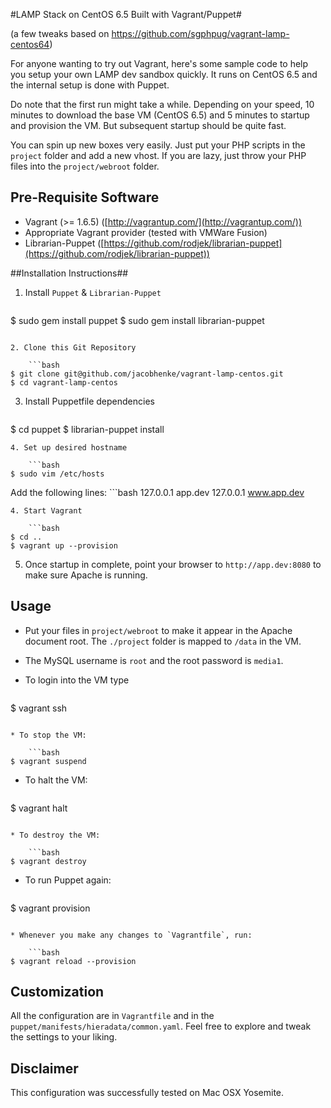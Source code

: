 #LAMP Stack on CentOS 6.5 Built with Vagrant/Puppet#

(a few tweaks based on https://github.com/sgphpug/vagrant-lamp-centos64)

For anyone wanting to try out Vagrant, here's some sample code to help you setup your own LAMP dev sandbox quickly. It runs on CentOS 6.5 and the internal setup is done with Puppet.

Do note that the first run might take a while. Depending on your speed, 10 minutes to download the base VM (CentOS 6.5) and 5 minutes to startup and provision the VM. But subsequent startup should be quite fast.

You can spin up new boxes very easily. Just put your PHP scripts in the `project` folder and add a new vhost. If you are lazy, just throw your PHP files into the `project/webroot` folder.

## Pre-Requisite Software ##

* Vagrant (>= 1.6.5) ([http://vagrantup.com/](http://vagrantup.com/))
* Appropriate Vagrant provider (tested with VMWare Fusion)
* Librarian-Puppet ([https://github.com/rodjek/librarian-puppet](https://github.com/rodjek/librarian-puppet))

##Installation Instructions##

1. Install `Puppet` & `Librarian-Puppet`

	```bash
$ sudo gem install puppet
$ sudo gem install librarian-puppet
```

2. Clone this Git Repository

	```bash
$ git clone git@github.com/jacobhenke/vagrant-lamp-centos.git
$ cd vagrant-lamp-centos
```

3. Install Puppetfile dependencies

	```bash
$ cd puppet
$ librarian-puppet install
```
4. Set up desired hostname

	```bash
$ sudo vim /etc/hosts
```

Add the following lines:
	```bash
127.0.0.1    app.dev
127.0.0.1    www.app.dev
```
4. Start Vagrant

	```bash
$ cd ..
$ vagrant up --provision
```

5.  Once startup in complete, point your browser to `http://app.dev:8080` to make sure Apache is running.


## Usage ##

* Put your files in `project/webroot` to make it appear in the Apache document root. The `./project` folder is mapped to `/data` in the VM.

* The MySQL username is `root` and the root password is `media1`.

* To login into the VM type

	```bash
$ vagrant ssh
```

* To stop the VM:

	```bash
$ vagrant suspend
```

* To halt the VM:

	```bash
$ vagrant halt
```

* To destroy the VM:

	```bash
$ vagrant destroy
```

* To run Puppet again:

	```bash
$ vagrant provision
```

* Whenever you make any changes to `Vagrantfile`, run:

	```bash
$ vagrant reload --provision
```

## Customization ##

All the configuration are in `Vagrantfile` and in the `puppet/manifests/hieradata/common.yaml`. Feel free to explore and tweak the settings to your liking.

## Disclaimer ##

This configuration was successfully tested on Mac OSX Yosemite.